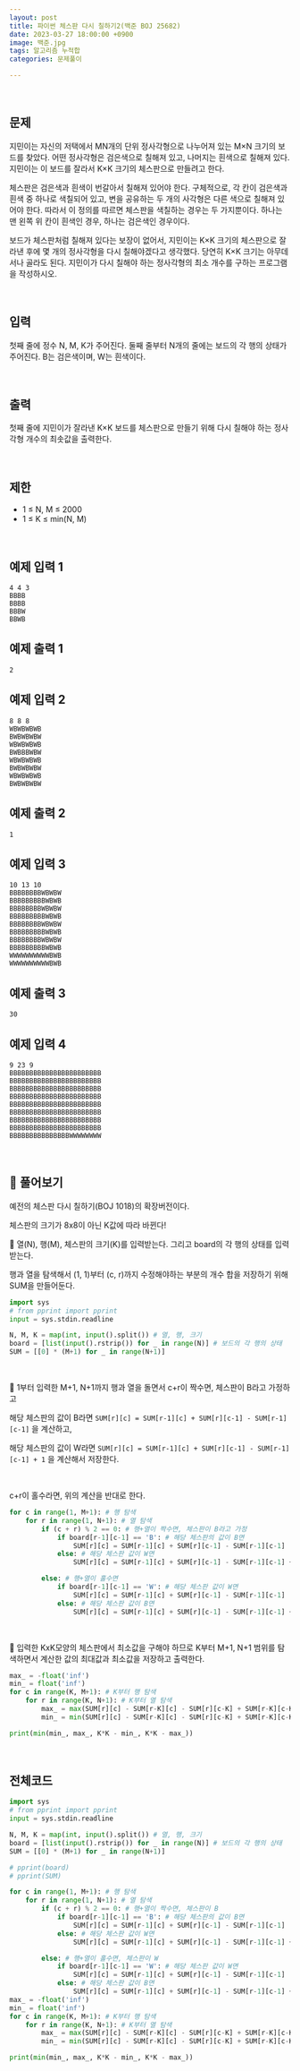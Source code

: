 ```yaml
---
layout: post
title: 파이썬 체스판 다시 칠하기2(백준 BOJ 25682)
date: 2023-03-27 18:00:00 +0900
image: 백준.jpg
tags: 알고리즘 누적합
categories: 문제풀이

---
```


<br>

## 문제

지민이는 자신의 저택에서 MN개의 단위 정사각형으로 나누어져 있는 M×N 크기의 보드를 찾았다. 어떤 정사각형은 검은색으로 칠해져 있고, 나머지는 흰색으로 칠해져 있다. 지민이는 이 보드를 잘라서 K×K 크기의 체스판으로 만들려고 한다.

체스판은 검은색과 흰색이 번갈아서 칠해져 있어야 한다. 구체적으로, 각 칸이 검은색과 흰색 중 하나로 색칠되어 있고, 변을 공유하는 두 개의 사각형은 다른 색으로 칠해져 있어야 한다. 따라서 이 정의를 따르면 체스판을 색칠하는 경우는 두 가지뿐이다. 하나는 맨 왼쪽 위 칸이 흰색인 경우, 하나는 검은색인 경우이다.

보드가 체스판처럼 칠해져 있다는 보장이 없어서, 지민이는 K×K 크기의 체스판으로 잘라낸 후에 몇 개의 정사각형을 다시 칠해야겠다고 생각했다. 당연히 K×K 크기는 아무데서나 골라도 된다. 지민이가 다시 칠해야 하는 정사각형의 최소 개수를 구하는 프로그램을 작성하시오.

<br>

## 입력

첫째 줄에 정수 N, M, K가 주어진다. 둘째 줄부터 N개의 줄에는 보드의 각 행의 상태가 주어진다. B는 검은색이며, W는 흰색이다.

<br>

## 출력

첫째 줄에 지민이가 잘라낸 K×K 보드를 체스판으로 만들기 위해 다시 칠해야 하는 정사각형 개수의 최솟값을 출력한다.

<br>

## 제한

- 1 ≤ N, M ≤ 2000
- 1 ≤ K ≤ min(N, M)

<br>

## 예제 입력 1

```
4 4 3
BBBB
BBBB
BBBW
BBWB
```

## 예제 출력 1

```
2
```

## 예제 입력 2

```
8 8 8
WBWBWBWB
BWBWBWBW
WBWBWBWB
BWBBBWBW
WBWBWBWB
BWBWBWBW
WBWBWBWB
BWBWBWBW
```

## 예제 출력 2 

```
1
```

## 예제 입력 3

```
10 13 10
BBBBBBBBWBWBW
BBBBBBBBBWBWB
BBBBBBBBWBWBW
BBBBBBBBBWBWB
BBBBBBBBWBWBW
BBBBBBBBBWBWB
BBBBBBBBWBWBW
BBBBBBBBBWBWB
WWWWWWWWWWBWB
WWWWWWWWWWBWB
```

## 예제 출력 3 

```
30
```

## 예제 입력 4 

```
9 23 9
BBBBBBBBBBBBBBBBBBBBBBB
BBBBBBBBBBBBBBBBBBBBBBB
BBBBBBBBBBBBBBBBBBBBBBB
BBBBBBBBBBBBBBBBBBBBBBB
BBBBBBBBBBBBBBBBBBBBBBB
BBBBBBBBBBBBBBBBBBBBBBB
BBBBBBBBBBBBBBBBBBBBBBB
BBBBBBBBBBBBBBBBBBBBBBB
BBBBBBBBBBBBBBBWWWWWWWW
```

<br>

## 📝 풀어보기

예전의 체스판 다시 칠하기(BOJ 1018)의 확장버전이다.

체스판의 크기가 8x8이 아닌 K값에 따라 바뀐다!

📌 열(N), 행(M), 체스판의 크기(K)를 입력받는다. 그리고 board의 각 행의 상태를 입력받는다.

행과 열을 탐색해서 (1, 1)부터 (c, r)까지 수정해야하는 부분의 개수 합을 저장하기 위해 SUM을 만들어둔다.

``` python
import sys
# from pprint import pprint
input = sys.stdin.readline

N, M, K = map(int, input().split()) # 열, 행, 크기
board = [list(input().rstrip()) for _ in range(N)] # 보드의 각 행의 상태
SUM = [[0] * (M+1) for _ in range(N+1)]
```

<br>

📌 1부터 입력한 M+1, N+1까지 행과 열을 돌면서 c+r이 짝수면, 체스판이 B라고 가정하고 

해당 체스판의 값이 B라면 `SUM[r][c] = SUM[r-1][c] + SUM[r][c-1] - SUM[r-1][c-1]` 을 계산하고, 

해당 체스판의 값이 W라면 `SUM[r][c] = SUM[r-1][c] + SUM[r][c-1] - SUM[r-1][c-1] + 1` 을 계산해서 저장한다.

<br>

c+r이 홀수라면, 위의 계산을 반대로 한다.

``` python
for c in range(1, M+1): # 행 탐색
    for r in range(1, N+1): # 열 탐색
        if (c + r) % 2 == 0: # 행+열이 짝수면, 체스판이 B라고 가정
            if board[r-1][c-1] == 'B': # 해당 체스판의 값이 B면
                SUM[r][c] = SUM[r-1][c] + SUM[r][c-1] - SUM[r-1][c-1]
            else: # 해당 체스판 값이 W면
                SUM[r][c] = SUM[r-1][c] + SUM[r][c-1] - SUM[r-1][c-1] + 1

        else: # 행+열이 홀수면
            if board[r-1][c-1] == 'W': # 해당 체스판 값이 W면
                SUM[r][c] = SUM[r-1][c] + SUM[r][c-1] - SUM[r-1][c-1] 
            else: # 해당 체스판 값이 B면
                SUM[r][c] = SUM[r-1][c] + SUM[r][c-1] - SUM[r-1][c-1] + 1
```

<br>

📌 입력한 KxK모양의 체스판에서 최소값을 구해야 하므로 K부터 M+1, N+1 범위를 탐색하면서 계산한 값의 최대값과 최소값을 저장하고 출력한다.

``` python
max_ = -float('inf')
min_ = float('inf')
for c in range(K, M+1): # K부터 행 탐색
    for r in range(K, N+1): # K부터 열 탐색
        max_ = max(SUM[r][c] - SUM[r-K][c] - SUM[r][c-K] + SUM[r-K][c-K], max_)
        min_ = min(SUM[r][c] - SUM[r-K][c] - SUM[r][c-K] + SUM[r-K][c-K], min_)

print(min(min_, max_, K*K - min_, K*K - max_))
```

<br>

## 전체코드

``` python
import sys
# from pprint import pprint
input = sys.stdin.readline

N, M, K = map(int, input().split()) # 열, 행, 크기
board = [list(input().rstrip()) for _ in range(N)] # 보드의 각 행의 상태
SUM = [[0] * (M+1) for _ in range(N+1)]

# pprint(board)
# pprint(SUM)

for c in range(1, M+1): # 행 탐색
    for r in range(1, N+1): # 열 탐색
        if (c + r) % 2 == 0: # 행+열이 짝수면, 체스판이 B
            if board[r-1][c-1] == 'B': # 해당 체스판의 값이 B면
                SUM[r][c] = SUM[r-1][c] + SUM[r][c-1] - SUM[r-1][c-1]
            else: # 해당 체스판 값이 W면
                SUM[r][c] = SUM[r-1][c] + SUM[r][c-1] - SUM[r-1][c-1] + 1

        else: # 행+열이 홀수면, 체스판이 W
            if board[r-1][c-1] == 'W': # 해당 체스판 값이 W면
                SUM[r][c] = SUM[r-1][c] + SUM[r][c-1] - SUM[r-1][c-1] 
            else: # 해당 체스판 값이 B면
                SUM[r][c] = SUM[r-1][c] + SUM[r][c-1] - SUM[r-1][c-1] + 1
max_ = -float('inf')
min_ = float('inf')
for c in range(K, M+1): # K부터 행 탐색
    for r in range(K, N+1): # K부터 열 탐색
        max_ = max(SUM[r][c] - SUM[r-K][c] - SUM[r][c-K] + SUM[r-K][c-K], max_)
        min_ = min(SUM[r][c] - SUM[r-K][c] - SUM[r][c-K] + SUM[r-K][c-K], min_)

print(min(min_, max_, K*K - min_, K*K - max_))
```

